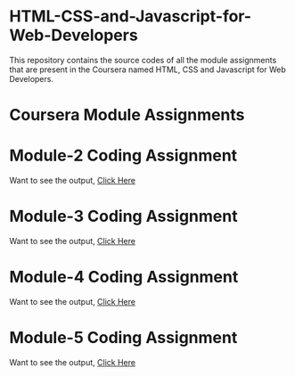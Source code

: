 # HTML-CSS-and-Javascript-for-Web-Developers

This repository contains the source codes of all the module assignments that are present in the Coursera named HTML, CSS and Javascript for Web Developers.



# Coursera Module Assignments

# Module-2 Coding Assignment

Want to see the output, [Click Here](https://purvathota.github.io/HTML-CSS-and-Javascript-for-Web-Developers/Module-2/index.html)

# Module-3 Coding Assignment

Want to see the output, [Click Here](https://purvathota.github.io/HTML-CSS-and-Javascript-for-Web-Developers/Module-3/index.html)

# Module-4 Coding Assignment

Want to see the output, [Click Here](https://purvathota.github.io/HTML-CSS-and-Javascript-for-Web-Developers/Module-4/index.html)

# Module-5 Coding Assignment

Want to see the output, [Click Here](https://purvathota.github.io/HTML-CSS-and-Javascript-for-Web-Developers/Module-5/index.html)
